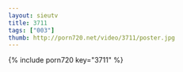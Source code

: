 ```yaml
--- 
layout: sieutv
title: 3711
tags: ["003"]
thumb: http://porn720.net/video/3711/poster.jpg
---
```

{% include porn720 key="3711" %} 
